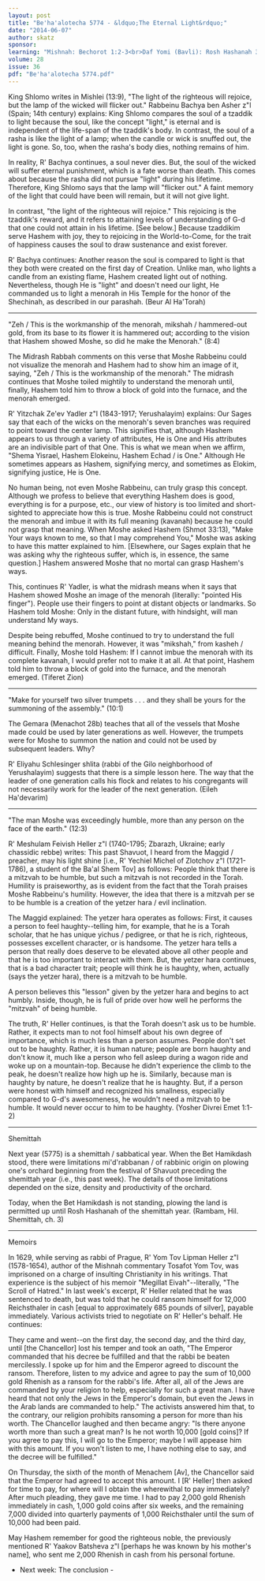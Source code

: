 ```yaml
---
layout: post
title: "Be'ha'alotecha 5774 - &ldquo;The Eternal Light&rdquo;"
date: "2014-06-07"
author: skatz
sponsor: 
learning: "Mishnah: Bechorot 1:2-3<br>Daf Yomi (Bavli): Rosh Hashanah 30<br>Halachah: Mishnah Berurah 389:1-390:2"
volume: 28
issue: 36
pdf: "Be'ha'alotecha 5774.pdf"
---
```


King Shlomo writes in Mishlei (13:9), "The light of the righteous will rejoice, but the lamp of the wicked will flicker out." Rabbeinu Bachya ben Asher z"l (Spain; 14th century) explains: King Shlomo compares the soul of a tzaddik to light because the soul, like the concept "light," is eternal and is independent of the life-span of the tzaddik's body. In contrast, the soul of a rasha is like the light of a lamp; when the candle or wick is snuffed out, the light is gone. So, too, when the rasha's body dies, nothing remains of him.

In reality, R' Bachya continues, a soul never dies. But, the soul of the wicked will suffer eternal punishment, which is a fate worse than death. This comes about because the rasha did not pursue "light" during his lifetime. Therefore, King Shlomo says that the lamp will "flicker out." A faint memory of the light that could have been will remain, but it will not give light.

In contrast, "the light of the righteous will rejoice." This rejoicing is the tzaddik's reward, and it refers to attaining levels of understanding of G-d that one could not attain in his lifetime. \[See below.\] Because tzaddikim serve Hashem with joy, they to rejoicing in the World-to-Come, for the trait of happiness causes the soul to draw sustenance and exist forever.

R' Bachya continues: Another reason the soul is compared to light is that they both were created on the first day of Creation. Unlike man, who lights a candle from an existing flame, Hashem created light out of nothing. Nevertheless, though He is "light" and doesn't need our light, He commanded us to light a menorah in His Temple for the honor of the Shechinah, as described in our parashah. (Beur Al Ha'Torah)

********

"Zeh / This is the workmanship of the menorah, mikshah / hammered-out gold, from its base to its flower it is hammered out; according to the vision that Hashem showed Moshe, so did he make the Menorah." (8:4)

The Midrash Rabbah comments on this verse that Moshe Rabbeinu could not visualize the menorah and Hashem had to show him an image of it, saying, "Zeh / This is the workmanship of the menorah." The midrash continues that Moshe toiled mightily to understand the menorah until, finally, Hashem told him to throw a block of gold into the furnace, and the menorah emerged.

R' Yitzchak Ze'ev Yadler z"l (1843-1917; Yerushalayim) explains: Our Sages say that each of the wicks on the menorah's seven branches was required to point toward the center lamp. This signifies that, although Hashem appears to us through a variety of attributes, He is One and His attributes are an indivisible part of that One. This is what we mean when we affirm, "Shema Yisrael, Hashem Elokeinu, Hashem Echad / is One." Although He sometimes appears as Hashem, signifying mercy, and sometimes as Elokim, signifying justice, He is One.

No human being, not even Moshe Rabbeinu, can truly grasp this concept. Although we profess to believe that everything Hashem does is good, everything is for a purpose, etc., our view of history is too limited and short-sighted to appreciate how this is true. Moshe Rabbeinu could not construct the menorah and imbue it with its full meaning (kavanah) because he could not grasp that meaning. When Moshe asked Hashem (Shmot 33:13), "Make Your ways known to me, so that I may comprehend You," Moshe was asking to have this matter explained to him. \[Elsewhere, our Sages explain that he was asking why the righteous suffer, which is, in essence, the same question.\] Hashem answered Moshe that no mortal can grasp Hashem's ways.

This, continues R' Yadler, is what the midrash means when it says that Hashem showed Moshe an image of the menorah (literally: "pointed His finger"). People use their fingers to point at distant objects or landmarks. So Hashem told Moshe: Only in the distant future, with hindsight, will man understand My ways.

Despite being rebuffed, Moshe continued to try to understand the full meaning behind the menorah. However, it was "mikshah," from kasheh / difficult. Finally, Moshe told Hashem: If I cannot imbue the menorah with its complete kavanah, I would prefer not to make it at all. At that point, Hashem told him to throw a block of gold into the furnace, and the menorah emerged. (Tiferet Zion)

********

"Make for yourself two silver trumpets . . . and they shall be yours for the summoning of the assembly." (10:1)

The Gemara (Menachot 28b) teaches that all of the vessels that Moshe made could be used by later generations as well. However, the trumpets were for Moshe to summon the nation and could not be used by subsequent leaders. Why?

R' Eliyahu Schlesinger shlita (rabbi of the Gilo neighborhood of Yerushalayim) suggests that there is a simple lesson here. The way that the leader of one generation calls his flock and relates to his congregants will not necessarily work for the leader of the next generation. (Eileh Ha'devarim)

********

"The man Moshe was exceedingly humble, more than any person on the face of the earth." (12:3)

R' Meshulam Feivish Heller z"l (1740-1795; Zbarazh, Ukraine; early chassidic rebbe) writes: This past Shavuot, I heard from the Maggid / preacher, may his light shine \[i.e., R' Yechiel Michel of Zlotchov z"l (1721-1786), a student of the Ba'al Shem Tov\] as follows: People think that there is a mitzvah to be humble, but such a mitzvah is not recorded in the Torah. Humility is praiseworthy, as is evident from the fact that the Torah praises Moshe Rabbeinu's humility. However, the idea that there is a mitzvah per se to be humble is a creation of the yetzer hara / evil inclination.

The Maggid explained: The yetzer hara operates as follows: First, it causes a person to feel haughty--telling him, for example, that he is a Torah scholar, that he has unique yichus / pedigree, or that he is rich, righteous, possesses excellent character, or is handsome. The yetzer hara tells a person that really does deserve to be elevated above all other people and that he is too important to interact with them. But, the yetzer hara continues, that is a bad character trait; people will think he is haughty, when, actually (says the yetzer hara), there is a mitzvah to be humble.

A person believes this "lesson" given by the yetzer hara and begins to act humbly. Inside, though, he is full of pride over how well he performs the "mitzvah" of being humble.

The truth, R' Heller continues, is that the Torah doesn't ask us to be humble. Rather, it expects man to not fool himself about his own degree of importance, which is much less than a person assumes. People don't set out to be haughty. Rather, it is human nature; people are born haughty and don't know it, much like a person who fell asleep during a wagon ride and woke up on a mountain-top. Because he didn't experience the climb to the peak, he doesn't realize how high up he is. Similarly, because man is haughty by nature, he doesn't realize that he is haughty. But, if a person were honest with himself and recognized his smallness, especially compared to G-d's awesomeness, he wouldn't need a mitzvah to be humble. It would never occur to him to be haughty. (Yosher Divrei Emet 1:1-2)

********

Shemittah

Next year (5775) is a shemittah / sabbatical year. When the Bet Hamikdash stood, there were limitations mi'd'rabbanan / of rabbinic origin on plowing one's orchard beginning from the festival of Shavuot preceding the shemittah year (i.e., this past week). The details of those limitations depended on the size, density and productivity of the orchard.

Today, when the Bet Hamikdash is not standing, plowing the land is permitted up until Rosh Hashanah of the shemittah year. (Rambam, Hil. Shemittah, ch. 3)

********

Memoirs

In 1629, while serving as rabbi of Prague, R' Yom Tov Lipman Heller z"l (1578-1654), author of the Mishnah commentary Tosafot Yom Tov, was imprisoned on a charge of insulting Christianity in his writings. That experience is the subject of his memoir "Megillat Eivah"--literally, "The Scroll of Hatred." In last week's excerpt, R' Heller related that he was sentenced to death, but was told that he could ransom himself for 12,000 Reichsthaler in cash \[equal to approximately 685 pounds of silver\], payable immediately. Various activists tried to negotiate on R' Heller's behalf. He continues:

They came and went--on the first day, the second day, and the third day, until \[the Chancellor\] lost his temper and took an oath, "The Emperor commanded that his decree be fulfilled and that the rabbi be beaten mercilessly. I spoke up for him and the Emperor agreed to discount the ransom. Therefore, listen to my advice and agree to pay the sum of 10,000 gold Rhenish as a ransom for the rabbi's life. After all, all of the Jews are commanded by your religion to help, especially for such a great man. I have heard that not only the Jews in the Emperor's domain, but even the Jews in the Arab lands are commanded to help." The activists answered him that, to the contrary, our religion prohibits ransoming a person for more than his worth. The Chancellor laughed and then became angry: "Is there anyone worth more than such a great man? Is he not worth 10,000 \[gold coins\]? If you agree to pay this, I will go to the Emperor; maybe I will appease him with this amount. If you won't listen to me, I have nothing else to say, and the decree will be fulfilled."

On Thursday, the sixth of the month of Menachem \[Av\], the Chancellor said that the Emperor had agreed to accept this amount. I \[R' Heller\] then asked for time to pay, for where will I obtain the wherewithal to pay immediately? After much pleading, they gave me time. I had to pay 2,000 gold Rhenish immediately in cash, 1,000 gold coins after six weeks, and the remaining 7,000 divided into quarterly payments of 1,000 Reichsthaler until the sum of 10,000 had been paid.

May Hashem remember for good the righteous noble, the previously mentioned R' Yaakov Batsheva z"l \[perhaps he was known by his mother's name\], who sent me 2,000 Rhenish in cash from his personal fortune.

- Next week: The conclusion -

